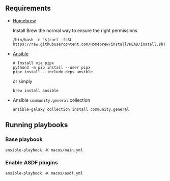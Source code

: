 ## Requirements

- [Homebrew](https://brew.sh/)

  Install Brew the normal way to ensure the right permissions

      /bin/bash -c "$(curl -fsSL https://raw.githubusercontent.com/Homebrew/install/HEAD/install.sh)"

- [Ansible](https://docs.ansible.com/ansible/latest/installation_guide/intro_installation.html)

      # Install via pipx
      python3 -m pip install --user pipx
      pipx install --include-deps ansible

  or simply

      brew install ansible

- Ansible `community.general` collection

      ansible-galaxy collection install community.general

## Running playbooks

### Base playbook

    ansible-playbook -K macos/main.yml

### Enable ASDF plugins

    ansible-playbook -K macos/asdf.yml
